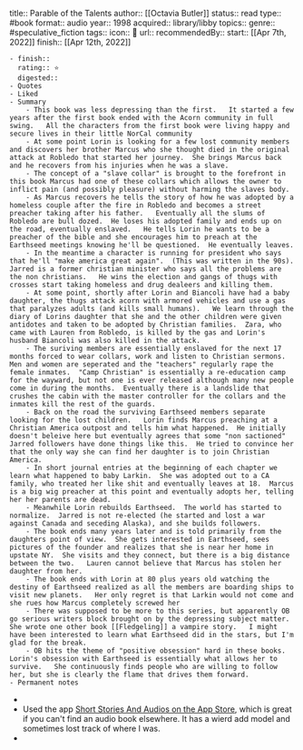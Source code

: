 title:: Parable of the Talents
author:: [[Octavia Butler]]
status:: read
type:: #book
format:: audio
year:: 1998
acquired:: library/libby
topics::
genre:: #speculative_fiction
tags::
icon:: 📖
url::
recommendedBy::
start:: [[Apr 7th, 2022]]
finish:: [[Apr 12th, 2022]]

	- finish::
	  rating:: ⭐️
	  digested::
	- Quotes
	- Liked
	- Summary
		- This book was less depressing than the first.   It started a few years after the first book ended with the Acorn community in full swing.   All the characters from the first book were living happy and secure lives in their little NorCal community
		- At some point Lorin is looking for a few lost community members and discovers her brother Marcus who she thought died in the original attack at Robledo that started her journey.  She brings Marcus back and he recovers from his injuries when he was a slave.
		- The concept of a "slave collar" is brought to the forefront in this book Marcus had one of these collars which allows the owner to inflict pain (and possibly pleasure) without harming the slaves body.
		- As Marcus recovers he tells the story of how he was adopted by a homeless couple after the fire in Robledo and becomes a street preacher taking after his father.   Eventually all the slums of Robledo are bull dozed.  He loses his adopted family and ends up on the road, eventually enslaved.   He tells Lorin he wants to be a preacher of the bible and she encourages him to preach at the Earthseed meetings knowing he'll be questioned.  He eventually leaves.
		- In the meantime a character is running for president who says that he'll "make america great again".  (This was written in the 90s).   Jarred is a former christian minister who says all the problems are the non christians.   He wins the election and gangs of thugs with crosses start taking homeless and drug dealeers and killing them.
		- At some point, shortly after Lorin and Biancoli have had a baby daughter, the thugs attack acorn with armored vehicles and use a gas that paralyzes adults (and kills small humans).   We learn through the diary of Lorins daughter that she and the other children were given antidotes and taken to be adopted by Christian families.  Zara, who came with Lauren from Robledo, is killed by the gas and Lorin's husband Biancoli was also killed in the attack.
		- The suriving members are essentially enslaved for the next 17 months forced to wear collars, work and listen to Christian sermons.   Men and women are seperated and the "teachers" regularly rape the female inmates.  "Camp Christian" is essentially a re-education camp for the wayward, but not one is ever released although many new people come in during the months.  Eventually there is a landslide that crushes the cabin with the master controller for the collars and the inmates kill the rest of the guards.
		- Back on the road the surviving Earthseed members separate looking for the lost children.   Lorin finds Marcus preaching at a Christian America outpost and tells him what happened.  He initially doesn't beleive here but eventually agrees that some "non sactioned" Jarred followers have done things like this.  He tried to convince her that the only way she can find her daughter is to join Christian America.
		- In short journal entries at the beginning of each chapter we learn what happened to baby Larkin.  She was adopted out to a CA family, who treated her like shit and eventually leaves at 18.  Marcus is a big wig preacher at this point and eventually adopts her, telling her her parents are dead.
		- Meanwhile Lorin rebuilds Earthseed.  The world has started to normalize.  Jarred is not re-elected (he started and lost a war against Canada and seceding Alaska), and she builds followers.
		- The book ends many years later and is told primarily from the daughters point of view.  She gets interested in Earthseed, sees pictures of the founder and realizes that she is near her home in upstate NY.  She visits and they connect, but there is a big distance between the two.   Lauren cannot believe that Marcus has stolen her daughter from her.
		- The book ends with Lorin at 80 plus years old watching the destiny of Earthseed realized as all the members are boarding ships to visit new planets.   Her only regret is that Larkin would not come and she rues how Marcus completely screwed her
		- There was supposed to be more to this series, but apparently OB go serious writers block brought on by the depressing subject matter.  She wrote one other book [[Fledgeling]] a vampire story.   I might have been interested to learn what Earthseed did in the stars, but I'm glad for the break.
		- OB hits the theme of "positive obsession" hard in these books.   Lorin's obsession with Earthseed is essentially what allows her to survive.   She continuously finds people who are willing to follow her, but she is clearly the flame that drives them forward.
	- Permanent notes
-
- Used the app [Short Stories And Audios on the App Store](https://apps.apple.com/us/app/short-stories-and-audios/id1577983641), which is great if you can't find an audio book elsewhere.   It has a wierd add model and sometimes lost track of where I was.
-